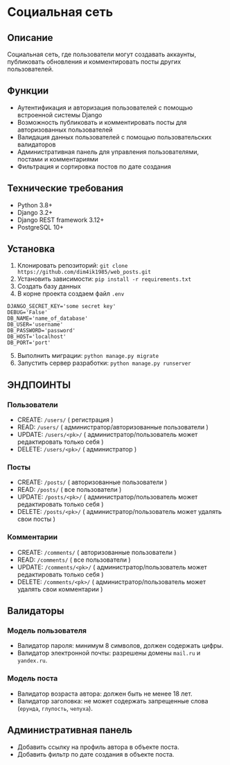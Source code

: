 # Социальная сеть

## Описание

Социальная сеть, где пользователи могут создавать аккаунты, публиковать обновления и комментировать посты других пользователей.

## Функции

* Аутентификация и авторизация пользователей с помощью встроенной системы Django
* Возможность публиковать и комментировать посты для авторизованных пользователей
* Валидация данных пользователей с помощью пользовательских валидаторов
* Административная панель для управления пользователями, постами и комментариями
* Фильтрация и сортировка постов по дате создания

## Технические требования

* Python 3.8+
* Django 3.2+
* Django REST framework 3.12+
* PostgreSQL 10+

## Установка

1. Клонировать репозиторий: `git clone https://github.com/dim4ik1985/web_posts.git`
2. Установить зависимости: `pip install -r requirements.txt`
3. Создать базу данных
4. В корне проекта создаем файл `.env`
```.dotenv
DJANGO_SECRET_KEY='some secret key'
DEBUG='False'
DB_NAME='name_of_database'
DB_USER='username'
DB_PASSWORD='password'
DB_HOST='localhost'
DB_PORT='port'
```

5. Выполнить миграции: `python manage.py migrate`
6. Запустить сервер разработки: `python manage.py runserver`

## ЭНДПОИНТЫ

### Пользователи

* CREATE: `/users/` ( регистрация )
* READ: `/users/` ( администратор/авторизованные пользователи )
* UPDATE: `/users/<pk>/` ( администратор/пользователь может редактировать только себя )
* DELETE: `/users/<pk>/` ( администратор )

### Посты

* CREATE: `/posts/` ( авторизованные пользователи )
* READ: `/posts/` ( все пользователи )
* UPDATE: `/posts/<pk>/` ( администратор/пользователь может редактировать только себя )
* DELETE: `/posts/<pk>/` ( администратор/пользователь может удалять свои посты )

### Комментарии

* CREATE: `/comments/` ( авторизованные пользователи )
* READ: `/comments/` ( все пользователи )
* UPDATE: `/comments/<pk>/` ( администратор/пользователь может редактировать только себя )
* DELETE: `/comments/<pk>/` ( администратор/пользователь может удалять свои комментарии )

## Валидаторы

### Модель пользователя

* Валидатор пароля: минимум 8 символов, должен содержать цифры.
* Валидатор электронной почты: разрешены домены `mail.ru` и `yandex.ru`.

### Модель поста

* Валидатор возраста автора: должен быть не менее 18 лет.
* Валидатор заголовка: не может содержать запрещенные слова (`ерунда`, `глупость`, `чепуха`).

## Административная панель

* Добавить ссылку на профиль автора в объекте поста.
* Добавить фильтр по дате создания в объекте поста.
